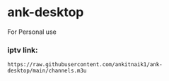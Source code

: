# ank-desktop
For Personal use 
### iptv link:
`https://raw.githubusercontent.com/ankitnaik1/ank-desktop/main/channels.m3u`
